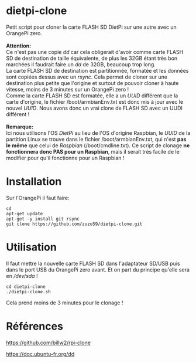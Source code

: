 # dietpi-clone
Petit script pour cloner la carte FLASH SD DietPi sur une autre avec un OrangePi zero.<br><br>
**Attention:**<br>
Ce n'est pas une copie *dd* car cela obligerait d'avoir comme carte FLASH SD de destination de taille équivalente, de plus les 32GB étant très bon marchées il faudrait faire un *dd* de 32GB, beaucoup trop long.<br>
La carte FLASH SD de destination est partitionnée, formatée et les données sont copiées dessus avec un *rsync*. Cela permet de cloner sur une destination plus petite que l'origine et surtout de pouvoir cloner à haute vitesse, moins de 3 minutes sur un OrangePi zero !<br>
Comme la carte FLASH SD est formatée, elle a un *UUID* différent que la carte d'origine, le fichier /boot/armbianEnv.txt est donc mis à jour avec le nouvel *UUID*. Nous avons donc un vrai clone de FLASH SD avec un UUDI différent !<br>
<br>
**Remarque:**<br>
Ici nous utilisons l'OS *DietPi* au lieu de l'OS d'origine Raspbian, le *UUID* de la partition Linux se trouve dans le fichier /boot/armbianEnv.txt, qui n'est **pas le même** que celui de *Raspbian* (/boot/cmdline.txt). Ce script de clonage **ne fonctionnera donc PAS pour un Raspbian**, mais il serait très facile de le modifier pour qu'il fonctionne pour un Raspbian !

# Installation
Sur l'OrangePi il faut faire:

```
cd
apt-get update
apt-get -y install git rsync
git clone https://github.com/zuzu59/dietpi-clone.git 
```


# Utilisation
Il faut mettre la nouvelle carte FLASH SD dans l'adaptateur SD/USB puis dans le port USB du OrangePi zero avant. Et on part du principe qu'elle sera en */dev/sda* !

```
cd dietpi-clone
./dietpi-clone.sh
```

Cela prend moins de 3 minutes pour le clonage !


# Références

https://github.com/billw2/rpi-clone

https://doc.ubuntu-fr.org/dd

